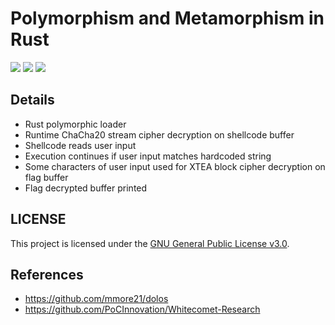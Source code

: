 # Polymorphism and Metamorphism in Rust
[![](https://img.shields.io/badge/Category-Binary%20Exploitation-E5A505?style=flat-square)]() [![](https://img.shields.io/badge/Language-Rust%20%2f%20C%20%2f%20ASM-E5A505?style=flat-square)]() [![](https://img.shields.io/badge/Version-0.3.0-E5A505?style=flat-square&color=green)]()

## Details

- Rust polymorphic loader
- Runtime ChaCha20 stream cipher decryption on shellcode buffer
- Shellcode reads user input
- Execution continues if user input matches hardcoded string
- Some characters of user input used for XTEA block cipher decryption on flag buffer
- Flag decrypted buffer printed

## LICENSE

This project is licensed under the [GNU General Public License v3.0](https://choosealicense.com/licenses/gpl-3.0/).

## References

- https://github.com/mmore21/dolos
- https://github.com/PoCInnovation/Whitecomet-Research
